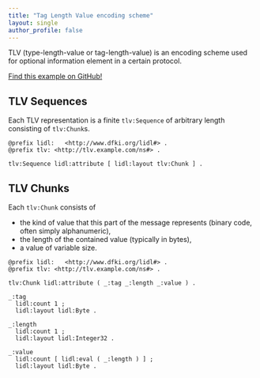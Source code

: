 ```yaml
---
title: "Tag Length Value encoding scheme"
layout: single
author_profile: false
---
```


TLV (type-length-value or tag-length-value) is an encoding scheme used for optional information element in a certain protocol.

[Find this example on GitHub!](https://github.com/linkeddatalayouts/vocabularies/tree/master/examples/TLV)

## TLV Sequences

Each TLV representation is a finite `tlv:Sequence` of arbitrary length consisting of `tlv:Chunk`s.

```
@prefix lidl:   <http://www.dfki.org/lidl#> .
@prefix tlv: <http://tlv.example.com/ns#> .

tlv:Sequence lidl:attribute [ lidl:layout tlv:Chunk ] .
```

## TLV Chunks

Each `tlv:Chunk` consists of  
- the kind of value that this part of the message represents (binary code, often simply alphanumeric), 
- the length of the contained value (typically in bytes),
- a value of variable size.
 
```
@prefix lidl:   <http://www.dfki.org/lidl#> .
@prefix tlv: <http://tlv.example.com/ns#> .

tlv:Chunk lidl:attribute ( _:tag _:length _:value ) .
  
_:tag
  lidl:count 1 ;
  lidl:layout lidl:Byte .
  
_:length
  lidl:count 1 ;
  lidl:layout lidl:Integer32 .
  
_:value
  lidl:count [ lidl:eval ( _:length ) ] ;
  lidl:layout lidl:Byte . 
```